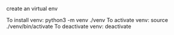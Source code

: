 create an virtual env

To install venv: python3 -m venv ./venv
To activate venv: source ./venv/bin/activate
To deactivate venv: deactivate
